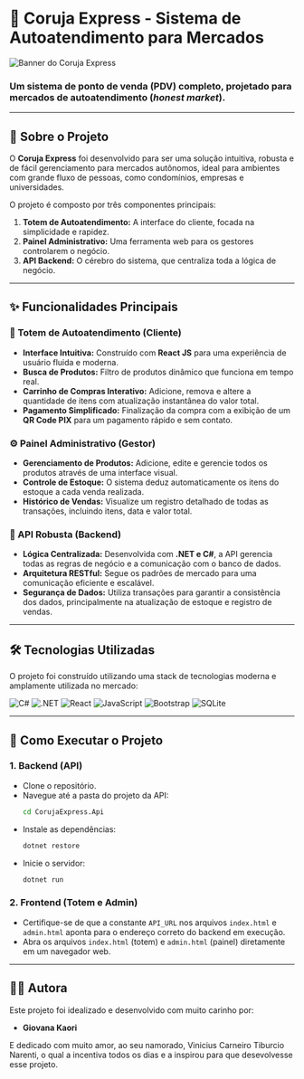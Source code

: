 # 🦉 Coruja Express - Sistema de Autoatendimento para Mercados

![Banner do Coruja Express](https://placehold.co/1200x400/4a148c/ffab00?text=Coruja+Express&font=inter)

### Um sistema de ponto de venda (PDV) completo, projetado para mercados de autoatendimento (*honest market*).

---

## 🎯 Sobre o Projeto

O **Coruja Express** foi desenvolvido para ser uma solução intuitiva, robusta e de fácil gerenciamento para mercados autônomos, ideal para ambientes com grande fluxo de pessoas, como condomínios, empresas e universidades.

O projeto é composto por três componentes principais:
1.  **Totem de Autoatendimento:** A interface do cliente, focada na simplicidade e rapidez.
2.  **Painel Administrativo:** Uma ferramenta web para os gestores controlarem o negócio.
3.  **API Backend:** O cérebro do sistema, que centraliza toda a lógica de negócio.

---

## ✨ Funcionalidades Principais

### 🛒 Totem de Autoatendimento (Cliente)
-   **Interface Intuitiva:** Construído com **React JS** para uma experiência de usuário fluida e moderna.
-   **Busca de Produtos:** Filtro de produtos dinâmico que funciona em tempo real.
-   **Carrinho de Compras Interativo:** Adicione, remova e altere a quantidade de itens com atualização instantânea do valor total.
-   **Pagamento Simplificado:** Finalização da compra com a exibição de um **QR Code PIX** para um pagamento rápido e sem contato.

### ⚙️ Painel Administrativo (Gestor)
-   **Gerenciamento de Produtos:** Adicione, edite e gerencie todos os produtos através de uma interface visual.
-   **Controle de Estoque:** O sistema deduz automaticamente os itens do estoque a cada venda realizada.
-   **Histórico de Vendas:** Visualize um registro detalhado de todas as transações, incluindo itens, data e valor total.

### 🚀 API Robusta (Backend)
-   **Lógica Centralizada:** Desenvolvida com **.NET e C#**, a API gerencia todas as regras de negócio e a comunicação com o banco de dados.
-   **Arquitetura RESTful:** Segue os padrões de mercado para uma comunicação eficiente e escalável.
-   **Segurança de Dados:** Utiliza transações para garantir a consistência dos dados, principalmente na atualização de estoque e registro de vendas.

---

## 🛠️ Tecnologias Utilizadas

O projeto foi construído utilizando uma stack de tecnologias moderna e amplamente utilizada no mercado:

![C#](https://img.shields.io/badge/C%23-239120?style=for-the-badge&logo=c-sharp&logoColor=white)
![.NET](https://img.shields.io/badge/.NET-512BD4?style=for-the-badge&logo=dotnet&logoColor=white)
![React](https://img.shields.io/badge/React-20232A?style=for-the-badge&logo=react&logoColor=61DAFB)
![JavaScript](https://img.shields.io/badge/JavaScript-F7DF1E?style=for-the-badge&logo=javascript&logoColor=black)
![Bootstrap](https://img.shields.io/badge/Bootstrap-563D7C?style=for-the-badge&logo=bootstrap&logoColor=white)
![SQLite](https://img.shields.io/badge/SQLite-003B57?style=for-the-badge&logo=sqlite&logoColor=white)

---

## 🚀 Como Executar o Projeto

### **1. Backend (API)**
   - Clone o repositório.
   - Navegue até a pasta do projeto da API:
     ```bash
     cd CorujaExpress.Api
     ```
   - Instale as dependências:
     ```bash
     dotnet restore
     ```
   - Inicie o servidor:
     ```bash
     dotnet run
     ```

### **2. Frontend (Totem e Admin)**
   - Certifique-se de que a constante `API_URL` nos arquivos `index.html` e `admin.html` aponta para o endereço correto do backend em execução.
   - Abra os arquivos `index.html` (totem) e `admin.html` (painel) diretamente em um navegador web.

---

## 👨‍💻 Autora

Este projeto foi idealizado e desenvolvido com muito carinho por:

* **Giovana Kaori**

E dedicado com muito amor, ao seu namorado, Vinicius Carneiro Tiburcio Narenti, o qual a incentiva todos os dias e a inspirou para que desevolvesse esse projeto.
